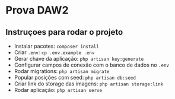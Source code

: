 # Prova DAW2

## Instruçoes para rodar o projeto

- Instalar pacotes: `composer install`
- Criar `.env`: `cp .env.example .env`
- Gerar chave da aplicação: `php artisan key:generate`
- Configurar campos de conexão com o banco de dados no `.env`
- Rodar migrations: `php artisan migrate`
- Popular posições com seed: `php artisan db:seed`
- Criar link do storage das imagens: `php artisan storage:link`
- Rodar aplicação: `php artisan serve`